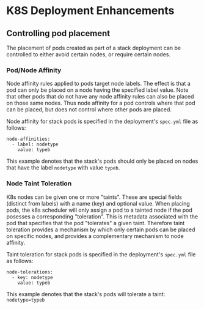 # K8S Deployment Enhancements
## Controlling pod placement
The placement of pods created as part of a stack deployment can be controlled to either avoid certain nodes, or require certain nodes.
### Pod/Node Affinity
Node affinity rules applied to pods target node labels. The effect is that a pod can only be placed on a node having the specified label value. Note that other pods that do not have any node affinity rules can also be placed on those same nodes. Thus node affinity for a pod controls where that pod can be placed, but does not control where other pods are placed.

Node affinity for stack pods is specified in the deployment's `spec.yml` file as follows:
```
node-affinities:
  - label: nodetype
    value: typeb
```
This example denotes that the stack's pods should only be placed on nodes that have the label `nodetype` with value `typeb`.
### Node Taint Toleration
K8s nodes can be given one or more "taints". These are special fields (distinct from labels) with a name (key) and optional value.
When placing pods, the k8s scheduler will only assign a pod to a tainted node if the pod posesses a corresponding "toleration".
This is metadata associated with the pod that specifies that the pod "tolerates" a given taint.
Therefore taint toleration provides a mechanism by which only certain pods can be placed on specific nodes, and provides a complementary mechanism to node affinity.

Taint toleration for stack pods is specified in the deployment's `spec.yml` file as follows:
```
node-tolerations:
  - key: nodetype
    value: typeb
```
This example denotes that the stack's pods will tolerate a taint: `nodetype=typeb`

